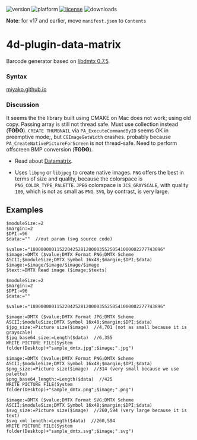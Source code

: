 ![version](https://img.shields.io/badge/version-17%2B-3E8B93)
![platform](https://img.shields.io/static/v1?label=platform&message=mac-intel%20|%20mac-arm%20|%20win-64&color=blue)
[![license](https://img.shields.io/github/license/miyako/4d-plugin-data-matrix)](LICENSE)
![downloads](https://img.shields.io/github/downloads/miyako/4d-plugin-data-matrix/total)

**Note**: for v17 and earlier, move `manifest.json` to `Contents`

# 4d-plugin-data-matrix
Barcode generator based on [libdmtx 0.7.5](https://github.com/dmtx/libdmtx).

### Syntax

[miyako.github.io](https://miyako.github.io/2019/08/17/4d-plugin-data-matrix.html)

### Discussion

It seems the the library built using CMAKE on Mac does not work; using old copy. Passing array is still not thread safe. Must use collection instead (~~**TODO**~~). ``CREATE THUMBNAIL`` via ``PA_ExecuteCommandByID`` seems OK in preemptive mode;, but ``CGImageGetWidth`` crashes. probably because ``PA_CreateNativePictureForScreen`` is not thread-safe. Need to perform offscreen BMP conversion (~~**TODO**~~).

* Read about [Datamatrix](http://jpgraph.net/download/manuals/chunkhtml/ch26.html).

* Uses ``libpng`` or ``libjpeg`` to create native images. ``PNG`` offers the best in terms of size and quality, because the colorspace is ``PNG_COLOR_TYPE_PALETTE``. ``JPEG`` colorspace  is ``JCS_GRAYSCALE``, with quality ``100``, which is not as small as ``PNG``. ``SVG``, by contrast, is very large.

## Examples

```
$moduleSize:=2
$margin:=2
$DPI:=96
$data:=""  //out param (svg source code)

$value:="18000000011522042528120000355250541000002277743896"
$image:=DMTX ($value;DMTX Format PNG;DMTX Scheme ASCII;$moduleSize;DMTX Symbol 16x48;$margin;$DPI;$data)
$image:=$image/$image/$image/$image
$text:=DMTX Read image ($image;$texts)
```

```
$moduleSize:=2
$margin:=2
$DPI:=96
$data:=""

$value:="18000000011522042528120000355250541000002277743896"

$image:=DMTX ($value;DMTX Format JPG;DMTX Scheme ASCII;$moduleSize;DMTX Symbol 16x48;$margin;$DPI;$data)
$jpg_size:=Picture size($image)  //4,701 (not as small because it is grayscale)
$jpg_base64_size:=Length($data)  //6,355
WRITE PICTURE FILE(System folder(Desktop)+"sample_dmtx.jpg";$image;".jpg")

$image:=DMTX ($value;DMTX Format PNG;DMTX Scheme ASCII;$moduleSize;DMTX Symbol 16x48;$margin;$DPI;$data)
$png_size:=Picture size($image)  //314 (very small because we use palette)
$png_base64_length:=Length($data)  //425
WRITE PICTURE FILE(System folder(Desktop)+"sample_dmtx.png";$image;".png")

$image:=DMTX ($value;DMTX Format SVG;DMTX Scheme ASCII;$moduleSize;DMTX Symbol 16x48;$margin;$DPI;$data)
$svg_size:=Picture size($image)  //260,594 (very large because it is text) 
$svg_xml_length:=Length($data)  //260,594
WRITE PICTURE FILE(System folder(Desktop)+"sample_dmtx.svg";$image;".svg")
```
